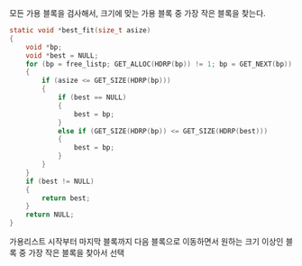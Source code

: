 모든 가용 블록을 검사해서, 크기에 맞는 가용 블록 중 가장 작은 블록을 찾는다.

```C
static void *best_fit(size_t asize)
{
    void *bp;
    void *best = NULL;
    for (bp = free_listp; GET_ALLOC(HDRP(bp)) != 1; bp = GET_NEXT(bp))
    {
        if (asize <= GET_SIZE(HDRP(bp)))
        {
            if (best == NULL)
            {
                best = bp;
            }
            else if (GET_SIZE(HDRP(bp)) <= GET_SIZE(HDRP(best)))
            {
                best = bp;
            }
        }
    }
    if (best != NULL)
    {
        return best;
    }
    return NULL;
}
```

가용리스트 시작부터 마지막 블록까지 다음 블록으로 이동하면서 원하는 크기 이상인 블록 중 가장 작은 블록을 찾아서 선택